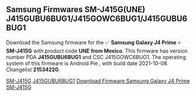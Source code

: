<h2>Samsung Firmwares SM-J415G(UNE) J415GUBU6BUG1/J415GOWC6BUG1/J415GUBU6BUG1</h2>
Download the Samsung firmware for the ✅ <strong>Samsung Galaxy J4 Prime </strong> ⭐ <strong>SM-J415G</strong> with product code <strong>UNE</strong> <strong> from Mexico</strong>. This firmware has version number PDA <strong>J415GUBU6BUG1</strong> and CSC J415GOWC6BUG1. The operating system of this firmware is Android Pie , with build date 2021-10-08. Changelist <strong>21534220</strong>.


[SM-J415G](https://samfirm.shop/samsung/model/SM-J415G)
[J415GUBU6BUG1](https://samfirm.shop/samsung/pda/J415GUBU6BUG1)
[Download Firmware Samsung Galaxy J4 Prime SM-J415G](https://samfirm.shop/samsung/firmware/463677)
